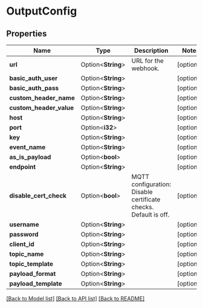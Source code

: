 # OutputConfig

## Properties

Name | Type | Description | Notes
------------ | ------------- | ------------- | -------------
**url** | Option<**String**> | URL for the webhook. | [optional]
**basic_auth_user** | Option<**String**> |  | [optional]
**basic_auth_pass** | Option<**String**> |  | [optional]
**custom_header_name** | Option<**String**> |  | [optional]
**custom_header_value** | Option<**String**> |  | [optional]
**host** | Option<**String**> |  | [optional]
**port** | Option<**i32**> |  | [optional]
**key** | Option<**String**> |  | [optional]
**event_name** | Option<**String**> |  | [optional]
**as_is_payload** | Option<**bool**> |  | [optional]
**endpoint** | Option<**String**> |  | [optional]
**disable_cert_check** | Option<**bool**> | MQTT configuration: Disable certificate checks. Default is off. | [optional]
**username** | Option<**String**> |  | [optional]
**password** | Option<**String**> |  | [optional]
**client_id** | Option<**String**> |  | [optional]
**topic_name** | Option<**String**> |  | [optional]
**topic_template** | Option<**String**> |  | [optional]
**payload_format** | Option<**String**> |  | [optional]
**payload_template** | Option<**String**> |  | [optional]

[[Back to Model list]](../README.md#documentation-for-models) [[Back to API list]](../README.md#documentation-for-api-endpoints) [[Back to README]](../README.md)


